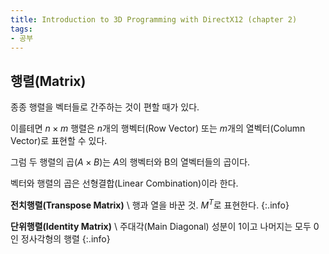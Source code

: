 ```yaml
---
title: Introduction to 3D Programming with DirectX12 (chapter 2)
tags:
- 공부
---
```


## 행렬(Matrix)

종종 행렬을 벡터들로 간주하는 것이 편할 때가 있다.

이를테면 $n \times m$ 행렬은 $n$개의 행벡터(Row Vector) 또는 $m$개의 열벡터(Column Vector)로 표현할 수 있다.

그럼 두 행렬의 곱($A \times B$)는 $A$의 행벡터와 B의 열벡터들의 곱이다. 

벡터와 행렬의 곱은 선형결합(Linear Combination)이라 한다.

**전치행렬(Transpose Matrix)** \\
행과 열을 바꾼 것. $M^T$로 표현한다.
{:.info}

**단위행렬(Identity Matrix)** \\
주대각(Main Diagonal) 성분이 1이고 나머지는 모두 0인 정사각형의 행렬
{:.info}
